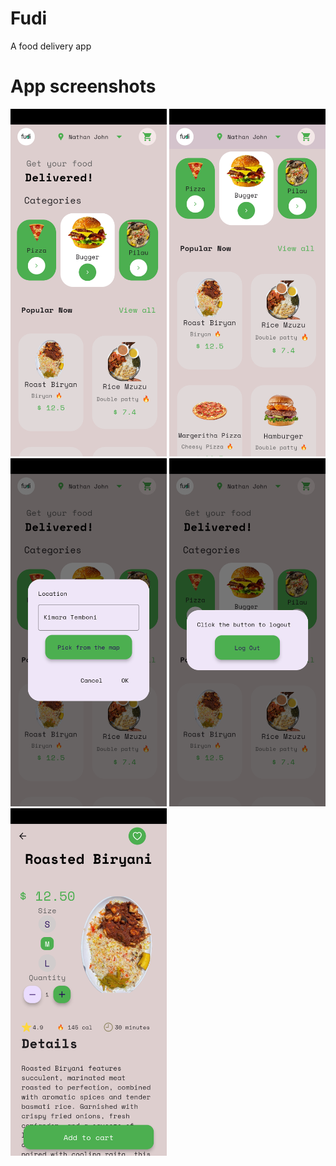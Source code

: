 # Fudi
A food delivery app


# App screenshots

<img src="./assets/appScreenshots/Homepage1.png" width= "250">
<img src="./assets/appScreenshots/Homepage2.png" width="250">
<img src="./assets/appScreenshots/Location.png" width="250">
<img src="./assets/appScreenshots/Logout.png" width="250">
<img src="./assets/appScreenshots/Food description.png" width="250">